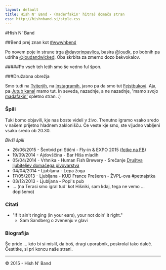 ```yaml
---
layout: default
title: Hish N' Band - (maderfakin' hitra) domača stran
css: http://hishnband.si/style.css
---
```


#Hish N' Band

##Bend prej znan kot [#wwwhbend](http://wwwhbend.tumblr.com/) 

Po novem poje in strune trga [@davorinpavlica](https://twitter.com/davorinpavlica), basira [@loudk](https://twitter.com/loudk), po bobnih pa udriha [@loudandwicked](https://twitter.com/loudandwicked). Oba skrbita za zmerno dozo bekvokalov.

#####Po vseh teh letih smo še vedno ful špon.

###Družabna obrežja

Smo tudi na [Tviterjih](https://twitter.com/hishnband), na [Instagramih](https://instagram.com/hishnband/), jasno pa da smo tut [Fejstbukovi](https://www.facebook.com/hishnband). Aja, pa [Jutub kanal](https://www.youtube.com/channel/UCTIELIn2BgFNHFnyAlIdBiw) mamo tut. In seveda, nazadnje, a ne nazadnje, 'mamo svojo [madafakin'](http://motherfuckingwebsite.com/) spletno stran. :)

### Špili
Tuki bomo objavili, kje nas boste videli v živo. Trenutno igramo vsako sredo v našem prijetno hladnem zaklonišču. Če veste kje smo, ste vljudno vabljeni vsako sredo ob 20.30.

*Bivši špili*
- 26/06/2015 - Šentvid pri Stični - Fly-in & EXPO 2015 ([fotke na FB](https://t.co/IoHGeedZzR))
- 19/09/2014 - Ajdovščina - Bar Hiša mladih
- 05/04/2014 - Vrhnika - Human Fish Brewery - Srečanje [Društva ljubiteljev domačega pivovarstva](https://dldp.wordpress.com/2014/04/17/porocilo-1-utrip-domace-pivovarske-scene/)
- 04/04/2014 - Ljubljana - Lepa žoga
- 17/05/2013 - Ljubljana - KUD France Prešeren - ŽVPL-ova #petnajstka
- 03/12/2013 - Ljubljana - Popi's pub
- ... (na Terasi smo igral tud' kot Hišniki, sam kdaj, tega ne vemo ... dopišemo)

### Citati

* "If it ain't ringing (in your ears), your not doin' it right."
  * Sam Sandberg o zvenenju v glavi

### Biografija 

Še pride ... kdo bi si mislil, da boš, dragi uporabnik, poskrolal tako daleč. Čestitke, si pri koncu naše strani.

***

© 2015 - Hish N' Band
